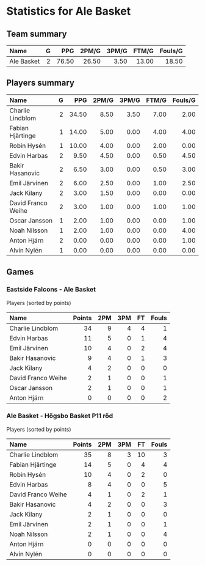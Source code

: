 # Statistics for Ale Basket

## Team summary

| Name | G | PPG | 2PM/G | 3PM/G | FTM/G | Fouls/G |
|:-----|--:|----:|------:|------:|------:|--------:|
| Ale Basket | 2 | 76.50 | 26.50 | 3.50 | 13.00 | 18.50 |

## Players summary

| Name | G | PPG | 2PM/G | 3PM/G | FTM/G | Fouls/G |
|:-----|--:|----:|------:|------:|------:|--------:|
| Charlie Lindblom | 2 | 34.50 | 8.50 | 3.50 | 7.00 | 2.00 |
| Fabian Hjärtinge | 1 | 14.00 | 5.00 | 0.00 | 4.00 | 4.00 |
| Robin Hysén | 1 | 10.00 | 4.00 | 0.00 | 2.00 | 0.00 |
| Edvin Harbas | 2 | 9.50 | 4.50 | 0.00 | 0.50 | 4.50 |
| Bakir Hasanovic | 2 | 6.50 | 3.00 | 0.00 | 0.50 | 3.00 |
| Emil Järvinen | 2 | 6.00 | 2.50 | 0.00 | 1.00 | 2.50 |
| Jack Kilany | 2 | 3.00 | 1.50 | 0.00 | 0.00 | 0.00 |
| David Franco Weihe | 2 | 3.00 | 1.00 | 0.00 | 1.00 | 1.00 |
| Oscar Jansson | 1 | 2.00 | 1.00 | 0.00 | 0.00 | 1.00 |
| Noah Nilsson | 1 | 2.00 | 1.00 | 0.00 | 0.00 | 4.00 |
| Anton Hjärn | 2 | 0.00 | 0.00 | 0.00 | 0.00 | 1.00 |
| Alvin Nylén | 1 | 0.00 | 0.00 | 0.00 | 0.00 | 0.00 |

## Games

### Eastside Falcons - Ale Basket

Players (sorted by points)

| Name | Points | 2PM | 3PM | FT | Fouls |
|:-----|-------:|----:|----:|---:|------:|
| Charlie Lindblom | 34 |  9 |  4 |  4 |  1 |
| Edvin Harbas | 11 |  5 |  0 |  1 |  4 |
| Emil Järvinen | 10 |  4 |  0 |  2 |  4 |
| Bakir Hasanovic |  9 |  4 |  0 |  1 |  3 |
| Jack Kilany |  4 |  2 |  0 |  0 |  0 |
| David Franco Weihe |  2 |  1 |  0 |  0 |  1 |
| Oscar Jansson |  2 |  1 |  0 |  0 |  1 |
| Anton Hjärn |  0 |  0 |  0 |  0 |  2 |

### Ale Basket - Högsbo Basket P11 röd

Players (sorted by points)

| Name | Points | 2PM | 3PM | FT | Fouls |
|:-----|-------:|----:|----:|---:|------:|
| Charlie Lindblom | 35 |  8 |  3 | 10 |  3 |
| Fabian Hjärtinge | 14 |  5 |  0 |  4 |  4 |
| Robin Hysén | 10 |  4 |  0 |  2 |  0 |
| Edvin Harbas |  8 |  4 |  0 |  0 |  5 |
| David Franco Weihe |  4 |  1 |  0 |  2 |  1 |
| Bakir Hasanovic |  4 |  2 |  0 |  0 |  3 |
| Jack Kilany |  2 |  1 |  0 |  0 |  0 |
| Emil Järvinen |  2 |  1 |  0 |  0 |  1 |
| Noah Nilsson |  2 |  1 |  0 |  0 |  4 |
| Anton Hjärn |  0 |  0 |  0 |  0 |  0 |
| Alvin Nylén |  0 |  0 |  0 |  0 |  0 |

